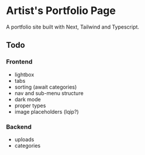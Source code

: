 # Artist's Portfolio Page

A portfolio site built with Next, Tailwind and Typescript.

## Todo

### Frontend

- lightbox
- tabs
- sorting (await categories)
- nav and sub-menu structure
- dark mode
- proper types
- image placeholders (lqip?)

### Backend

- uploads
- categories
